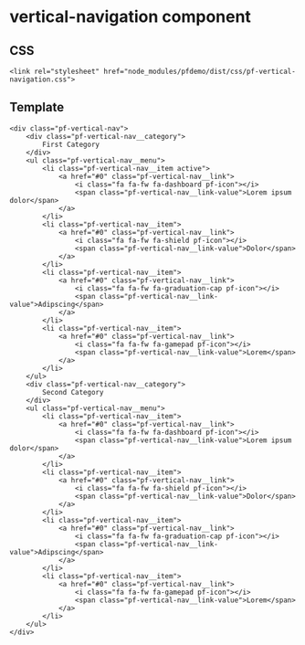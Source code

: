 # vertical-navigation component

## CSS

    <link rel="stylesheet" href="node_modules/pfdemo/dist/css/pf-vertical-navigation.css">    

## Template

    <div class="pf-vertical-nav">
        <div class="pf-vertical-nav__category">
            First Category
        </div>
        <ul class="pf-vertical-nav__menu">
            <li class="pf-vertical-nav__item active">
                <a href="#0" class="pf-vertical-nav__link">
                    <i class="fa fa-fw fa-dashboard pf-icon"></i>
                    <span class="pf-vertical-nav__link-value">Lorem ipsum dolor</span>
                </a>
            </li>
            <li class="pf-vertical-nav__item">
                <a href="#0" class="pf-vertical-nav__link">
                    <i class="fa fa-fw fa-shield pf-icon"></i>
                    <span class="pf-vertical-nav__link-value">Dolor</span>
                </a>
            </li>
            <li class="pf-vertical-nav__item">
                <a href="#0" class="pf-vertical-nav__link">
                    <i class="fa fa-fw fa-graduation-cap pf-icon"></i>
                    <span class="pf-vertical-nav__link-value">Adipscing</span>
                </a>
            </li>
            <li class="pf-vertical-nav__item">
                <a href="#0" class="pf-vertical-nav__link">
                    <i class="fa fa-fw fa-gamepad pf-icon"></i>
                    <span class="pf-vertical-nav__link-value">Lorem</span>
                </a>
            </li>
        </ul>
        <div class="pf-vertical-nav__category">
            Second Category
        </div>
        <ul class="pf-vertical-nav__menu">
            <li class="pf-vertical-nav__item">
                <a href="#0" class="pf-vertical-nav__link">
                    <i class="fa fa-fw fa-dashboard pf-icon"></i>
                    <span class="pf-vertical-nav__link-value">Lorem ipsum dolor</span>
                </a>
            </li>
            <li class="pf-vertical-nav__item">
                <a href="#0" class="pf-vertical-nav__link">
                    <i class="fa fa-fw fa-shield pf-icon"></i>
                    <span class="pf-vertical-nav__link-value">Dolor</span>
                </a>
            </li>
            <li class="pf-vertical-nav__item">
                <a href="#0" class="pf-vertical-nav__link">
                    <i class="fa fa-fw fa-graduation-cap pf-icon"></i>
                    <span class="pf-vertical-nav__link-value">Adipscing</span>
                </a>
            </li>
            <li class="pf-vertical-nav__item">
                <a href="#0" class="pf-vertical-nav__link">
                    <i class="fa fa-fw fa-gamepad pf-icon"></i>
                    <span class="pf-vertical-nav__link-value">Lorem</span>
                </a>
            </li>
        </ul>
    </div>
